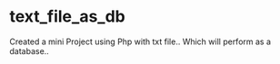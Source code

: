 # text_file_as_db
Created a mini Project using Php with txt file.. Which will perform as a database..
